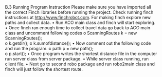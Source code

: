 B.3	Running Program Instruction
Please make sure you have imported all the correct Finch libraries before running the project. Check running finch instructions at http://www.finchrobot.com.
For making finch explore new paths and collect data.
•	Run ACO main class and finch will start exploring.
•	Once finch ran enough time to collect travel data go back to ACO main class and uncomment following codes
	o	ScanningRoutes k = new ScanningRoutes();	
	o	k.getdir();	
	o	k.sumofdistance(); 
•	Now comment out the following code and run the program.	
	o	path p = new path();	
	o	p.start();
•	Once program writes the shortest distance file in the computer run server 	class from server package.
•	While server class running, run client file.
•	Next go to second robo package and run robo2main class and finch will just 	follow the shortest route.
